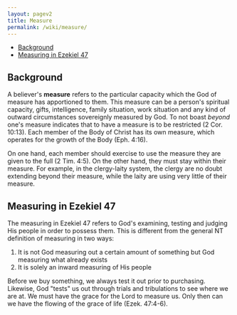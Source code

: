 ```yaml
---
layout: pagev2
title: Measure
permalink: /wiki/measure/
---
```

- [Background](#background)
- [Measuring in Ezekiel 47](#measuring-in-ezekiel-47)

## Background

A believer's **measure** refers to the particular capacity which the God of measure has apportioned to them. This measure can be a person's spiritual capacity, gifts, intelligence, family situation, work situation and any kind of outward circumstances sovereignly measured by God. To not boast *beyond* one's measure indicates that to have a measure is to be restricted (2 Cor. 10:13). Each member of the Body of Christ has its own measure, which operates for the growth of the Body (Eph. 4:16).

On one hand, each member should exercise to use the measure they are given to the full (2 Tim. 4:5). On the other hand, they must stay within their measure. For example, in the clergy-laity system, the clergy are no doubt extending beyond their measure, while the laity are using very little of their measure. 

## Measuring in Ezekiel 47

The measuring in Ezekiel 47 refers to God's examining, testing and judging His people in order to possess them. This is different from the general NT definition of measuring in two ways:

1) It is not God measuring out a certain amount of something but God measuring what already exists
2) It is solely an inward measuring of His people

Before we buy something, we always test it out prior to purchasing. Likewise, God "tests" us out through trials and tribulations to see where we are at. We must have the grace for the Lord to measure us. Only then can we have the flowing of the grace of life (Ezek. 47:4-6). 